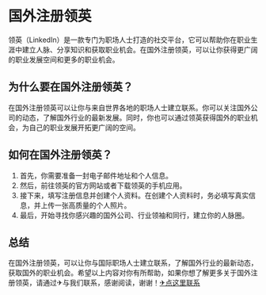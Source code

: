 # 国外注册领英

领英（LinkedIn）是一款专门为职场人士打造的社交平台，它可以帮助你在职业生涯中建立人脉、分享知识和获取职业机会。在国外注册领英，可以让你获得更广阔的职业发展空间和更多的职业机会。

## 为什么要在国外注册领英？

在国外注册领英可以让你与来自世界各地的职场人士建立联系。你可以关注国外公司的动态，了解国外行业的最新发展。同时，你也可以通过领英获得国外的职业机会，为自己的职业发展开拓更广阔的空间。

## 如何在国外注册领英？

1. 首先，你需要准备一封电子邮件地址和个人信息。
2. 然后，前往领英的官方网站或者下载领英的手机应用。
3. 接下来，填写注册信息并创建个人资料。在创建个人资料时，务必填写真实信息，并上传一张高质量的个人照片。
4. 最后，开始寻找你感兴趣的国外公司、行业领袖和同行，建立你的人脉圈。

## 总结

在国外注册领英，可以让你与国际职场人士建立联系，了解国外行业的最新动态，获取国外的职业机会。希望以上内容对你有所帮助，如果你想了解更多关于国外注册领英，请通过✈与我们联系，感谢阅读，谢谢！[✈点这里联系](https://w.k02.cc)